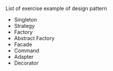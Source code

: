 List of exercise example of design pattern

- Singleton
- Strategy
- Factory
- Abstract Factory
- Facade
- Command
- Adapter
- Decorator